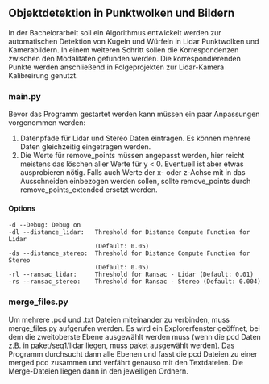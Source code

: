 ## Objektdetektion in Punktwolken und Bildern ##
In der Bachelorarbeit soll ein Algorithmus entwickelt werden zur automatischen Detektion von Kugeln und Würfeln in Lidar Punktwolken und Kamerabildern. In einem weiteren Schritt sollen die Korrespondenzen zwischen den Modalitäten gefunden werden. Die korrespondierenden Punkte werden anschließend in Folgeprojekten zur Lidar-Kamera Kalibreirung genutzt.

### main.py ###
Bevor das Programm gestartet werden kann müssen ein paar Anpassungen
vorgenommen werden:
1. Datenpfade für Lidar und Stereo Daten eintragen. Es können mehrere Daten
gleichzeitig eingetragen werden. 
2. Die Werte für remove_points müssen angepasst werden, hier reicht meistens das löschen aller
Werte für y < 0. Eventuell ist aber etwas ausprobieren nötig. Falls auch Werte der x- oder z-Achse 
   mit in das Ausschneiden einbezogen werden sollen, sollte remove_points durch remove_points_extended
   ersetzt werden.

#### Options ####
````
-d --Debug: Debug on
-dl --distance_lidar:   Threshold for Distance Compute Function for Lidar
                        (Default: 0.05)
-ds --distance_stereo:  Threshold for Distance Compute Function for Stereo
                        (Default: 0.05)
-rl --ransac_lidar:     Threshold for Ransac - Lidar (Default: 0.01)
-rs --ransac_stereo:    Threshold for Ransac - Stereo (Default: 0.004)
````


### merge_files.py ###
Um mehrere .pcd und .txt Dateien miteinander zu verbinden, 
muss merge_files.py aufgerufen werden. Es wird ein Explorerfenster 
geöffnet, bei dem die zweitoberste Ebene ausgewählt werden muss
(wenn die pcd Daten z.B. in paket/seq1/lidar liegen, muss paket ausgewählt werden).
Das Programm durchsucht dann alle Ebenen und fasst die pcd Dateien 
zu einer merged.pcd zusammen und verfährt genauso mit den Textdateien.
Die Merge-Dateien liegen dann in den jeweiligen Ordnern.
